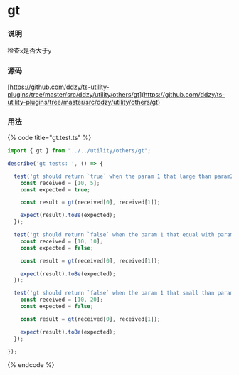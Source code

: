 # gt

### 说明

 检查`x`是否大于`y`

### 源码

[https://github.com/ddzy/ts-utility-plugins/tree/master/src/ddzy/utility/others/gt](https://github.com/ddzy/ts-utility-plugins/tree/master/src/ddzy/utility/others/gt)

### 用法

{% code title="gt.test.ts" %}
```typescript
import { gt } from "../../utility/others/gt";

describe('gt tests: ', () => {

  test('gt should return `true` when the param 1 that large than param2', () => {
    const received = [10, 5];
    const expected = true;

    const result = gt(received[0], received[1]);

    expect(result).toBe(expected);
  });

  test('gt should return `false` when the param 1 that equal with param2', () => {
    const received = [10, 10];
    const expected = false;

    const result = gt(received[0], received[1]);

    expect(result).toBe(expected);
  });

  test('gt should return `false` when the param 1 that small than param2', () => {
    const received = [10, 20];
    const expected = false;

    const result = gt(received[0], received[1]);

    expect(result).toBe(expected);
  });

});
```
{% endcode %}


